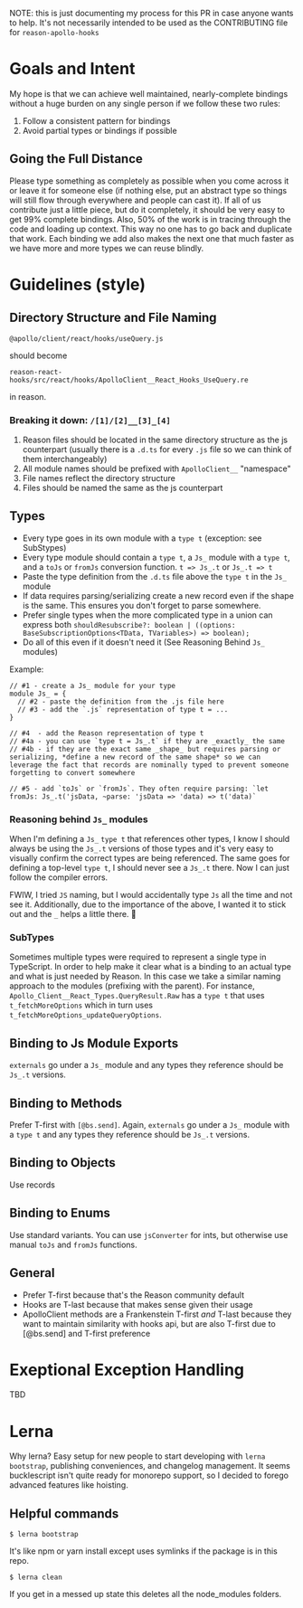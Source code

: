 NOTE: this is just documenting my process for this PR in case anyone wants to help. It's not necessarily intended to be used as the CONTRIBUTING file for `reason-apollo-hooks`

# Goals and Intent

My hope is that we can achieve well maintained, nearly-complete bindings without a huge burden on any single person if we follow these two rules:

1. Follow a consistent pattern for bindings
1. Avoid partial types or bindings if possible

## Going the Full Distance

Please type something as completely as possible when you come across it or leave it for someone else (if nothing else, put an abstract type so things will still flow through everywhere and people can cast it). If all of us contribute just a little piece, but do it completely, it should be very easy to get 99% complete bindings. Also, 50% of the work is in tracing through the code and loading up context. This way no one has to go back and duplicate that work. Each binding we add also makes the next one that much faster as we have more and more types we can reuse blindly.

# Guidelines (style)

## Directory Structure and File Naming

```
@apollo/client/react/hooks/useQuery.js
```

should become

```
reason-react-hooks/src/react/hooks/ApolloClient__React_Hooks_UseQuery.re
```

in reason.

### Breaking it down: `/[1]/[2]__[3]_[4]`

1. Reason files should be located in the same directory structure as the js counterpart (usually there is a `.d.ts` for every `.js` file so we can think of them interchangeably)
1. All module names should be prefixed with `ApolloClient__` "namespace"
1. File names reflect the directory structure
1. Files should be named the same as the js counterpart

## Types

- Every type goes in its own module with a `type t` (exception: see SubStypes)
- Every type module should contain a `type t`, a `Js_` module with a `type t`, and a `toJs` or `fromJs` conversion function. `t => Js_.t` or `Js_.t => t`
- Paste the type definition from the `.d.ts` file above the `type t` in the `Js_` module
- If data requires parsing/serializing create a new record even if the shape is the same. This ensures you don't forget to parse somewhere.
- Prefer single types when the more complicated type in a union can express both `shouldResubscribe?: boolean | ((options: BaseSubscriptionOptions<TData, TVariables>) => boolean);`
- Do all of this even if it doesn't need it (See Reasoning Behind `Js_` modules)

Example:

```
// #1 - create a Js_ module for your type
module Js_ = {
  // #2 - paste the definition from the .js file here
  // #3 - add the `.js` representation of type t = ...
}

// #4  - add the Reason representation of type t
// #4a - you can use `type t = Js_.t` if they are _exactly_ the same
// #4b - if they are the exact same _shape_ but requires parsing or serializing, *define a new record of the same shape* so we can leverage the fact that records are nominally typed to prevent someone forgetting to convert somewhere

// #5 - add `toJs` or `fromJs`. They often require parsing: `let fromJs: Js_.t('jsData, ~parse: 'jsData => 'data) => t('data)`
```

### Reasoning behind `Js_` modules

When I'm defining a `Js_` `type t` that references other types, I know I should always be using the `Js_.t` versions of those types and it's very easy to visually confirm the correct types are being referenced. The same goes for defining a top-level `type t`, I should never see a `Js_.t` there. Now I can just follow the compiler errors.

FWIW, I tried `JS` naming, but I would accidentally type `Js` all the time and not see it. Additionally, due to the importance of the above, I wanted it to stick out and the `_` helps a little there. :shrug:

### SubTypes

Sometimes multiple types were required to represent a single type in TypeScript. In order to help make it clear what is a binding to an actual type and what is just needed by Reason. In this case we take a similar naming approach to the modules (prefixing with the parent). For instance, `Apollo_Client__React_Types.QueryResult.Raw` has a `type t` that uses `t_fetchMoreOptions` which in turn uses `t_fetchMoreOptions_updateQueryOptions`.

## Binding to Js Module Exports

`externals` go under a `Js_` module and any types they reference should be `Js_.t` versions.

## Binding to Methods

Prefer T-first with `[@bs.send]`. Again, `externals` go under a `Js_` module with a `type t` and any types they reference should be `Js_.t` versions.

## Binding to Objects

Use records

## Binding to Enums

Use standard variants. You can use `jsConverter` for ints, but otherwise use manual `toJs` and `fromJs` functions.

## General

- Prefer T-first because that's the Reason community default
- Hooks are T-last because that makes sense given their usage
- ApolloClient methods are a Frankenstein T-first _and_ T-last because they want to maintain similarity with hooks api, but are also T-first due to [@bs.send] and T-first preference

# Exeptional Exception Handling

TBD

# Lerna

Why lerna? Easy setup for new people to start developing with `lerna bootstrap`, publishing conveniences, and changelog management. It seems bucklescript isn't quite ready for monorepo support, so I decided to forego advanced features like hoisting.

## Helpful commands

```
$ lerna bootstrap
```

It's like npm or yarn install except uses symlinks if the package is in this repo.

```
$ lerna clean
```

If you get in a messed up state this deletes all the node_modules folders.
